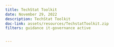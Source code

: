 ```yaml
---
title: TechStat Toolkit
date: November 29, 2022
description: TechStat Toolkit
doc-link: assets/resources/TechstatToolkit.zip
filters: guidance it-governance active


---
```


